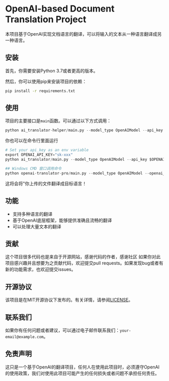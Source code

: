 # OpenAI-based Document Translation Project

本项目基于OpenAI实现文档语言的翻译，可以将输入的文本从一种语言翻译成另一种语言。

## 安装

首先，你需要安装Python 3.7或者更高的版本。

然后，你可以使用pip来安装项目的依赖：

```bash
pip install -r requirements.txt
```

## 使用

项目的主要接口是`main`函数。可以通过以下方式调用：

```python
python ai_translator-helper/main.py --model_type OpenAIModel --api_key $OPENAI_API_KEY  --gui
```


你也可以在命令行里面运行
```python
# Set your api_key as an env variable
export OPENAI_API_KEY="sk-xxx"
python ai_translator/main.py --model_type OpenAIModel --api_key $OPENAI_API_KEY --book your_book

```


```python
## Windows CMD 窗口调用命令
python openai-translator-pro/main.py --model_type OpenAIModel --openai_api_key %OPENAI_KEY%  --gui
```

这将会将"你上传的文件翻译成目标语言！

## 功能

- 支持多种语言的翻译
- 基于OpenAI底层框架，能够提供准确且流畅的翻译
- 可以处理大量文本的翻译

## 贡献
这个项目很多代码也是来自于开源网站，感谢代码的作者，感谢社区
如果你对此项目感兴趣并且想要为之贡献代码，欢迎提交pull requests。如果发现bug或者有新的功能需求，也欢迎提交issues。

## 开源协议

该项目是在MIT开源协议下发布的。有关详情，请参阅[LICENSE](LICENSE)。

## 联系我们

如果你有任何问题或者建议，可以通过电子邮件联系我们：`your-email@example.com`。

## 免责声明

这只是一个基于OpenAI的翻译项目，任何人在使用此项目时，必须遵守OpenAI的使用政策，我们对使用此项目可能产生的任何损失或者问题不承担任何责任。

